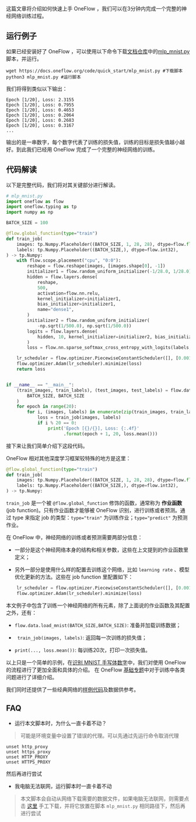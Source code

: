 这篇文章将介绍如何快速上手 OneFlow ，我们可以在3分钟内完成一个完整的神经网络训练过程。

## 运行例子
如果已经安装好了 OneFlow ，可以使用以下命令下载[文档仓库](https://github.com/Oneflow-Inc/oneflow-documentation.git)中的[mlp_mnist.py](https://github.com/Oneflow-Inc/oneflow-documentation/blob/master/cn/docs/code/quick_start/mlp_mnist.py)脚本，并运行。

```shell
wget https://docs.oneflow.org/code/quick_start/mlp_mnist.py #下载脚本
python3 mlp_mnist.py #运行脚本
```

我们将得到类似以下输出：
```
Epoch [1/20], Loss: 2.3155
Epoch [1/20], Loss: 0.7955
Epoch [1/20], Loss: 0.4653
Epoch [1/20], Loss: 0.2064
Epoch [1/20], Loss: 0.2683
Epoch [1/20], Loss: 0.3167
...
```

输出的是一串数字，每个数字代表了训练的损失值，训练的目标是损失值越小越好。到此我们已经用 OneFlow 完成了一个完整的神经网络的训练。

## 代码解读

以下是完整代码，我们将对其关键部分进行解读。
```python
# mlp_mnist.py
import oneflow as flow
import oneflow.typing as tp
import numpy as np

BATCH_SIZE = 100

@flow.global_function(type="train")
def train_job(
    images: tp.Numpy.Placeholder((BATCH_SIZE, 1, 28, 28), dtype=flow.float),
    labels: tp.Numpy.Placeholder((BATCH_SIZE,), dtype=flow.int32),
) -> tp.Numpy:
    with flow.scope.placement("cpu", "0:0"):
        reshape = flow.reshape(images, [images.shape[0], -1])
        initializer1 = flow.random_uniform_initializer(-1/28.0, 1/28.0)
        hidden = flow.layers.dense(
            reshape,
            500,
            activation=flow.nn.relu,
            kernel_initializer=initializer1,
            bias_initializer=initializer1,
            name="dense1",
        )
        initializer2 = flow.random_uniform_initializer(
            -np.sqrt(1/500.0), np.sqrt(1/500.0))
        logits = flow.layers.dense(
            hidden, 10, kernel_initializer=initializer2, bias_initializer=initializer2, name="dense2"
        )
        loss = flow.nn.sparse_softmax_cross_entropy_with_logits(labels, logits)

    lr_scheduler = flow.optimizer.PiecewiseConstantScheduler([], [0.001])
    flow.optimizer.Adam(lr_scheduler).minimize(loss)
    return loss


if __name__ == "__main__":
    (train_images, train_labels), (test_images, test_labels) = flow.data.load_mnist(
        BATCH_SIZE, BATCH_SIZE
    )
    for epoch in range(20):
        for i, (images, labels) in enumerate(zip(train_images, train_labels)):
            loss = train_job(images, labels)
            if i % 20 == 0:
                print('Epoch [{}/{}], Loss: {:.4f}'
                      .format(epoch + 1, 20, loss.mean()))
```

接下来让我们简单介绍下这段代码。

OneFlow 相对其他深度学习框架较特殊的地方是这里：
```python
@flow.global_function(type="train")
def train_job(
    images: tp.Numpy.Placeholder((BATCH_SIZE, 1, 28, 28), dtype=flow.float),
    labels: tp.Numpy.Placeholder((BATCH_SIZE,), dtype=flow.int32),
) -> tp.Numpy:
```
`train_job` 是一个被 `@flow.global_function` 修饰的函数，通常称为 **作业函数** (job function)。只有作业函数才能够被 OneFlow 识别，进行训练或者预测。通过 type 来指定 job 的类型：`type="train"` 为训练作业；`type="predict"` 为预测作业。

在 OneFlow 中，神经网络的训练或者预测需要两部分信息：

* 一部分是这个神经网络本身的结构和相关参数，这些在上文提到的作业函数里定义；

* 另外一部分是使用什么样的配置去训练这个网络，比如 `learning rate` 、模型优化更新的方法。这些在 job function 里配置如下：
```python
    lr_scheduler = flow.optimizer.PiecewiseConstantScheduler([], [0.001])
    flow.optimizer.Adam(lr_scheduler).minimize(loss)
```

本文例子中包含了训练一个神经网络的所有元素，除了上面说的作业函数及其配置之外，还有：

- `flow.data.load_mnist(BATCH_SIZE,BATCH_SIZE)`: 准备并加载训练数据；

- ` train_job(images, labels)`: 返回每一次训练的损失值；

- `print(..., loss.mean())`: 每训练20次，打印一次损失值。


以上只是一个简单的示例，在[识别 MNIST 手写体数字](lenet_mnist.md)中，我们对使用 OneFlow 的流程进行了更加全面和具体的介绍。
在 OneFlow [基础专题](../basics_topics/data_input.md)中对于训练中各类问题进行了详细介绍。


我们同时还提供了一些经典网络的[样例代码](https://github.com/Oneflow-Inc/OneFlow-Benchmark)及数据供参考。

## FAQ
- 运行本文脚本时，为什么一直卡着不动？
> 可能是环境变量中设置了错误的代理。可以先通过先运行命令取消代理
```
unset http_proxy
unset https_proxy
unset HTTP_PROXY
unset HTTPS_PROXY
```
然后再进行尝试

- 我电脑无法联网，运行脚本时一直卡着不动
> 本文脚本会自动从网络下载需要的数据文件，如果电脑无法联网，则需要点击 [这里](https://oneflow-public.oss-cn-beijing.aliyuncs.com/datasets/mnist.npz) 手工下载，并将它放置在脚本 `mlp_mnist.py` 相同路径下，然后再进行尝试
